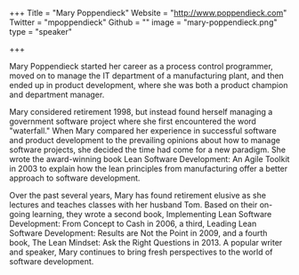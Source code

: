 +++
Title = "Mary Poppendieck"
Website = "http://www.poppendieck.com"
Twitter = "mpoppendieck"
Github = ""
image = "mary-poppendieck.png"
type = "speaker"

+++

Mary Poppendieck started her career as a process control programmer, moved on to manage the IT department of a manufacturing plant, and then ended up in product development, where she was both a product champion and department manager.

Mary considered retirement 1998, but instead found herself managing a government software project where she first encountered the word "waterfall." When Mary compared her experience in successful software and product development to the prevailing opinions about how to manage software projects, she decided the time had come for a new paradigm. She wrote the award-winning book Lean Software Development: An Agile Toolkit in 2003 to explain how the lean principles from manufacturing offer a better approach to software development.

Over the past several years, Mary has found retirement elusive as she lectures and teaches classes with her husband Tom. Based on their on-going learning, they wrote a second book, Implementing Lean Software Development: From Concept to Cash in 2006, a third, Leading Lean Software Development: Results are Not the Point in 2009, and a fourth book, The Lean Mindset: Ask the Right Questions in 2013. A popular writer and speaker, Mary continues to bring fresh perspectives to the world of software development.

